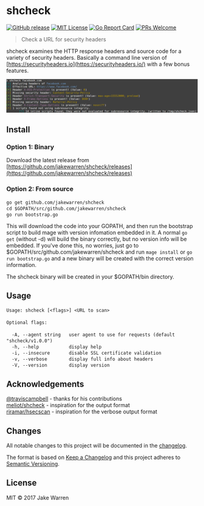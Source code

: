 # shcheck

[![GitHub release](http://img.shields.io/github/release/jakewarren/shcheck.svg?style=flat-square)](https://github.com/jakewarren/shcheck/releases])
[![MIT License](http://img.shields.io/badge/license-MIT-blue.svg?style=flat-square)](https://github.com/jakewarren/shcheck/blob/master/LICENSE)
[![Go Report Card](https://goreportcard.com/badge/github.com/jakewarren/shcheck)](https://goreportcard.com/report/github.com/jakewarren/shcheck)
[![PRs Welcome](https://img.shields.io/badge/PRs-welcome-brightgreen.svg?style=shields)](http://makeapullrequest.com)

> Check a URL for security headers

shcheck examines the HTTP response headers and source code for a variety of security headers. Basically a command line version of [https://securityheaders.io](https://securityheaders.io/) with a few bonus features.

![](screenshot.png)

## Install
### Option 1: Binary

Download the latest release from [https://github.com/jakewarren/shcheck/releases](https://github.com/jakewarren/shcheck/releases)

### Option 2: From source

```
go get github.com/jakewarren/shcheck
cd $GOPATH/src/github.com/jakewarren/shcheck
go run bootstrap.go
```

This will download the code into your GOPATH, and then run the bootstrap script to build mage with version infomation embedded in it. A normal `go get` (without -d) will build the binary correctly, but no version info will be embedded. If you've done this, no worries, just go to $GOPATH/src/github.com/jakewarren/shcheck and run `mage install` or `go run bootstrap.go` and a new binary will be created with the correct version information.

The shcheck binary will be created in your $GOPATH/bin directory.

## Usage

```
Usage: shcheck [<flags>] <URL to scan>

Optional flags:

  -A, --agent string   user agent to use for requests (default "shcheck/v1.0.0")
  -h, --help           display help
  -i, --insecure       disable SSL certificate validation
  -v, --verbose        display full info about headers
  -V, --version        display version

```


## Acknowledgements

[@traviscampbell](http://github.com/traviscampbell) - thanks for his contributions  
[meliot/shcheck](https://github.com/meliot/shcheck) - inspiration for the output format  
[riramar/hsecscan](https://github.com/riramar/hsecscan) - inspiration for the verbose output format

## Changes

All notable changes to this project will be documented in the [changelog].

The format is based on [Keep a Changelog](http://keepachangelog.com/) and this project adheres to [Semantic Versioning](http://semver.org/).

## License

MIT © 2017 Jake Warren

[changelog]: https://github.com/jakewarren/shcheck/blob/master/CHANGELOG.md

